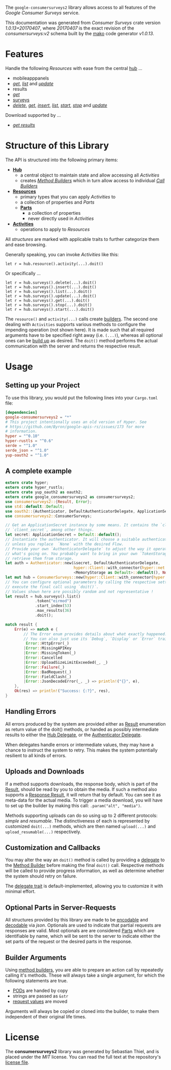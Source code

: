 <!---
DO NOT EDIT !
This file was generated automatically from 'src/mako/api/README.md.mako'
DO NOT EDIT !
-->
The `google-consumersurveys2` library allows access to all features of the *Google Consumer Surveys* service.

This documentation was generated from *Consumer Surveys* crate version *1.0.13+20170407*, where *20170407* is the exact revision of the *consumersurveys:v2* schema built by the [mako](http://www.makotemplates.org/) code generator *v1.0.13*.
# Features

Handle the following *Resources* with ease from the central [hub](https://docs.rs/google-consumersurveys2/1.0.13+20170407/google_consumersurveys2/struct.ConsumerSurveys.html) ... 

* mobileapppanels
 * [*get*](https://docs.rs/google-consumersurveys2/1.0.13+20170407/google_consumersurveys2/struct.MobileapppanelGetCall.html), [*list*](https://docs.rs/google-consumersurveys2/1.0.13+20170407/google_consumersurveys2/struct.MobileapppanelListCall.html) and [*update*](https://docs.rs/google-consumersurveys2/1.0.13+20170407/google_consumersurveys2/struct.MobileapppanelUpdateCall.html)
* results
 * [*get*](https://docs.rs/google-consumersurveys2/1.0.13+20170407/google_consumersurveys2/struct.ResultGetCall.html)
* [surveys](https://docs.rs/google-consumersurveys2/1.0.13+20170407/google_consumersurveys2/struct.Survey.html)
 * [*delete*](https://docs.rs/google-consumersurveys2/1.0.13+20170407/google_consumersurveys2/struct.SurveyDeleteCall.html), [*get*](https://docs.rs/google-consumersurveys2/1.0.13+20170407/google_consumersurveys2/struct.SurveyGetCall.html), [*insert*](https://docs.rs/google-consumersurveys2/1.0.13+20170407/google_consumersurveys2/struct.SurveyInsertCall.html), [*list*](https://docs.rs/google-consumersurveys2/1.0.13+20170407/google_consumersurveys2/struct.SurveyListCall.html), [*start*](https://docs.rs/google-consumersurveys2/1.0.13+20170407/google_consumersurveys2/struct.SurveyStartCall.html), [*stop*](https://docs.rs/google-consumersurveys2/1.0.13+20170407/google_consumersurveys2/struct.SurveyStopCall.html) and [*update*](https://docs.rs/google-consumersurveys2/1.0.13+20170407/google_consumersurveys2/struct.SurveyUpdateCall.html)


Download supported by ...

* [*get results*](https://docs.rs/google-consumersurveys2/1.0.13+20170407/google_consumersurveys2/struct.ResultGetCall.html)



# Structure of this Library

The API is structured into the following primary items:

* **[Hub](https://docs.rs/google-consumersurveys2/1.0.13+20170407/google_consumersurveys2/struct.ConsumerSurveys.html)**
    * a central object to maintain state and allow accessing all *Activities*
    * creates [*Method Builders*](https://docs.rs/google-consumersurveys2/1.0.13+20170407/google_consumersurveys2/trait.MethodsBuilder.html) which in turn
      allow access to individual [*Call Builders*](https://docs.rs/google-consumersurveys2/1.0.13+20170407/google_consumersurveys2/trait.CallBuilder.html)
* **[Resources](https://docs.rs/google-consumersurveys2/1.0.13+20170407/google_consumersurveys2/trait.Resource.html)**
    * primary types that you can apply *Activities* to
    * a collection of properties and *Parts*
    * **[Parts](https://docs.rs/google-consumersurveys2/1.0.13+20170407/google_consumersurveys2/trait.Part.html)**
        * a collection of properties
        * never directly used in *Activities*
* **[Activities](https://docs.rs/google-consumersurveys2/1.0.13+20170407/google_consumersurveys2/trait.CallBuilder.html)**
    * operations to apply to *Resources*

All *structures* are marked with applicable traits to further categorize them and ease browsing.

Generally speaking, you can invoke *Activities* like this:

```Rust,ignore
let r = hub.resource().activity(...).doit()
```

Or specifically ...

```ignore
let r = hub.surveys().delete(...).doit()
let r = hub.surveys().insert(...).doit()
let r = hub.surveys().list(...).doit()
let r = hub.surveys().update(...).doit()
let r = hub.surveys().get(...).doit()
let r = hub.surveys().stop(...).doit()
let r = hub.surveys().start(...).doit()
```

The `resource()` and `activity(...)` calls create [builders][builder-pattern]. The second one dealing with `Activities` 
supports various methods to configure the impending operation (not shown here). It is made such that all required arguments have to be 
specified right away (i.e. `(...)`), whereas all optional ones can be [build up][builder-pattern] as desired.
The `doit()` method performs the actual communication with the server and returns the respective result.

# Usage

## Setting up your Project

To use this library, you would put the following lines into your `Cargo.toml` file:

```toml
[dependencies]
google-consumersurveys2 = "*"
# This project intentionally uses an old version of Hyper. See
# https://github.com/Byron/google-apis-rs/issues/173 for more
# information.
hyper = "^0.10"
hyper-rustls = "^0.6"
serde = "^1.0"
serde_json = "^1.0"
yup-oauth2 = "^1.0"
```

## A complete example

```Rust
extern crate hyper;
extern crate hyper_rustls;
extern crate yup_oauth2 as oauth2;
extern crate google_consumersurveys2 as consumersurveys2;
use consumersurveys2::{Result, Error};
use std::default::Default;
use oauth2::{Authenticator, DefaultAuthenticatorDelegate, ApplicationSecret, MemoryStorage};
use consumersurveys2::ConsumerSurveys;

// Get an ApplicationSecret instance by some means. It contains the `client_id` and 
// `client_secret`, among other things.
let secret: ApplicationSecret = Default::default();
// Instantiate the authenticator. It will choose a suitable authentication flow for you, 
// unless you replace  `None` with the desired Flow.
// Provide your own `AuthenticatorDelegate` to adjust the way it operates and get feedback about 
// what's going on. You probably want to bring in your own `TokenStorage` to persist tokens and
// retrieve them from storage.
let auth = Authenticator::new(&secret, DefaultAuthenticatorDelegate,
                              hyper::Client::with_connector(hyper::net::HttpsConnector::new(hyper_rustls::TlsClient::new())),
                              <MemoryStorage as Default>::default(), None);
let mut hub = ConsumerSurveys::new(hyper::Client::with_connector(hyper::net::HttpsConnector::new(hyper_rustls::TlsClient::new())), auth);
// You can configure optional parameters by calling the respective setters at will, and
// execute the final call using `doit()`.
// Values shown here are possibly random and not representative !
let result = hub.surveys().list()
             .token("eirmod")
             .start_index(53)
             .max_results(36)
             .doit();

match result {
    Err(e) => match e {
        // The Error enum provides details about what exactly happened.
        // You can also just use its `Debug`, `Display` or `Error` traits
         Error::HttpError(_)
        |Error::MissingAPIKey
        |Error::MissingToken(_)
        |Error::Cancelled
        |Error::UploadSizeLimitExceeded(_, _)
        |Error::Failure(_)
        |Error::BadRequest(_)
        |Error::FieldClash(_)
        |Error::JsonDecodeError(_, _) => println!("{}", e),
    },
    Ok(res) => println!("Success: {:?}", res),
}

```
## Handling Errors

All errors produced by the system are provided either as [Result](https://docs.rs/google-consumersurveys2/1.0.13+20170407/google_consumersurveys2/enum.Result.html) enumeration as return value of 
the doit() methods, or handed as possibly intermediate results to either the 
[Hub Delegate](https://docs.rs/google-consumersurveys2/1.0.13+20170407/google_consumersurveys2/trait.Delegate.html), or the [Authenticator Delegate](https://docs.rs/yup-oauth2/*/yup_oauth2/trait.AuthenticatorDelegate.html).

When delegates handle errors or intermediate values, they may have a chance to instruct the system to retry. This 
makes the system potentially resilient to all kinds of errors.

## Uploads and Downloads
If a method supports downloads, the response body, which is part of the [Result](https://docs.rs/google-consumersurveys2/1.0.13+20170407/google_consumersurveys2/enum.Result.html), should be
read by you to obtain the media.
If such a method also supports a [Response Result](https://docs.rs/google-consumersurveys2/1.0.13+20170407/google_consumersurveys2/trait.ResponseResult.html), it will return that by default.
You can see it as meta-data for the actual media. To trigger a media download, you will have to set up the builder by making
this call: `.param("alt", "media")`.

Methods supporting uploads can do so using up to 2 different protocols: 
*simple* and *resumable*. The distinctiveness of each is represented by customized 
`doit(...)` methods, which are then named `upload(...)` and `upload_resumable(...)` respectively.

## Customization and Callbacks

You may alter the way an `doit()` method is called by providing a [delegate](https://docs.rs/google-consumersurveys2/1.0.13+20170407/google_consumersurveys2/trait.Delegate.html) to the 
[Method Builder](https://docs.rs/google-consumersurveys2/1.0.13+20170407/google_consumersurveys2/trait.CallBuilder.html) before making the final `doit()` call. 
Respective methods will be called to provide progress information, as well as determine whether the system should 
retry on failure.

The [delegate trait](https://docs.rs/google-consumersurveys2/1.0.13+20170407/google_consumersurveys2/trait.Delegate.html) is default-implemented, allowing you to customize it with minimal effort.

## Optional Parts in Server-Requests

All structures provided by this library are made to be [encodable](https://docs.rs/google-consumersurveys2/1.0.13+20170407/google_consumersurveys2/trait.RequestValue.html) and 
[decodable](https://docs.rs/google-consumersurveys2/1.0.13+20170407/google_consumersurveys2/trait.ResponseResult.html) via *json*. Optionals are used to indicate that partial requests are responses 
are valid.
Most optionals are are considered [Parts](https://docs.rs/google-consumersurveys2/1.0.13+20170407/google_consumersurveys2/trait.Part.html) which are identifiable by name, which will be sent to 
the server to indicate either the set parts of the request or the desired parts in the response.

## Builder Arguments

Using [method builders](https://docs.rs/google-consumersurveys2/1.0.13+20170407/google_consumersurveys2/trait.CallBuilder.html), you are able to prepare an action call by repeatedly calling it's methods.
These will always take a single argument, for which the following statements are true.

* [PODs][wiki-pod] are handed by copy
* strings are passed as `&str`
* [request values](https://docs.rs/google-consumersurveys2/1.0.13+20170407/google_consumersurveys2/trait.RequestValue.html) are moved

Arguments will always be copied or cloned into the builder, to make them independent of their original life times.

[wiki-pod]: http://en.wikipedia.org/wiki/Plain_old_data_structure
[builder-pattern]: http://en.wikipedia.org/wiki/Builder_pattern
[google-go-api]: https://github.com/google/google-api-go-client

# License
The **consumersurveys2** library was generated by Sebastian Thiel, and is placed 
under the *MIT* license.
You can read the full text at the repository's [license file][repo-license].

[repo-license]: https://github.com/Byron/google-apis-rsblob/master/LICENSE.md
